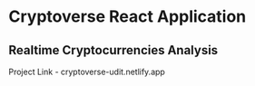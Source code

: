 # Cryptoverse React Application

## Realtime Cryptocurrencies Analysis
Project Link - cryptoverse-udit.netlify.app